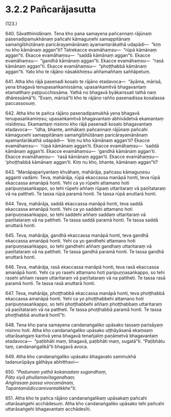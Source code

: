 

# 3.2.2 Pañcarājasutta




(123.)

640\. Sāvatthinidānaṃ. Tena kho pana samayena pañcannaṃ rājūnaṃ pasenadipamukhānaṃ pañcahi kāmaguṇehi samappitānaṃ samaṅgībhūtānaṃ paricārayamānānaṃ ayamantarākathā udapādi—  “kiṃ nu kho kāmānaṃ aggan”ti? Tatrekacce evamāhaṃsu—  “rūpā kāmānaṃ aggan”ti. Ekacce evamāhaṃsu—  “saddā kāmānaṃ aggan”ti. Ekacce evamāhaṃsu—  “gandhā kāmānaṃ aggan”ti. Ekacce evamāhaṃsu—  “rasā kāmānaṃ aggan”ti. Ekacce evamāhaṃsu—  “phoṭṭhabbā kāmānaṃ aggan”ti. Yato kho te rājāno nāsakkhiṃsu aññamaññaṃ saññāpetuṃ.

641\. Atha kho rājā pasenadi kosalo te rājāno etadavoca—  “āyāma, mārisā, yena bhagavā tenupasaṅkamissāma; upasaṅkamitvā bhagavantaṃ etamatthaṃ paṭipucchissāma. Yathā no bhagavā byākarissati tathā naṃ dhāressāmā”ti. “Evaṃ, mārisā”ti kho te rājāno rañño pasenadissa kosalassa paccassosuṃ.

642\. Atha kho te pañca rājāno pasenadipamukhā yena bhagavā tenupasaṅkamiṃsu; upasaṅkamitvā bhagavantaṃ abhivādetvā ekamantaṃ nisīdiṃsu. Ekamantaṃ nisinno kho rājā pasenadi kosalo bhagavantaṃ etadavoca—  “idha, bhante, amhākaṃ pañcannaṃ rājūnaṃ pañcahi kāmaguṇehi samappitānaṃ samaṅgībhūtānaṃ paricārayamānānaṃ ayamantarākathā udapādi—  ‘kiṃ nu kho kāmānaṃ aggan’ti? Ekacce evamāhaṃsu—  ‘rūpā kāmānaṃ aggan’ti. Ekacce evamāhaṃsu—  ‘saddā kāmānaṃ aggan’ti. Ekacce evamāhaṃsu—  ‘gandhā kāmānaṃ aggan’ti. Ekacce evamāhaṃsu—  ‘rasā kāmānaṃ aggan’ti. Ekacce evamāhaṃsu—  ‘phoṭṭhabbā kāmānaṃ aggan’ti. Kiṃ nu kho, bhante, kāmānaṃ aggan”ti?

643\. “Manāpapariyantaṃ khvāhaṃ, mahārāja, pañcasu kāmaguṇesu agganti vadāmi. Teva, mahārāja, rūpā ekaccassa manāpā honti, teva rūpā ekaccassa amanāpā honti. Yehi ca yo rūpehi attamano hoti paripuṇṇasaṅkappo, so tehi rūpehi aññaṃ rūpaṃ uttaritaraṃ vā paṇītataraṃ vā na pattheti. Te tassa rūpā paramā honti. Te tassa rūpā anuttarā honti.

644\. Teva, mahārāja, saddā ekaccassa manāpā honti, teva saddā ekaccassa amanāpā honti. Yehi ca yo saddehi attamano hoti paripuṇṇasaṅkappo, so tehi saddehi aññaṃ saddaṃ uttaritaraṃ vā paṇītataraṃ vā na pattheti. Te tassa saddā paramā honti. Te tassa saddā anuttarā honti.

645\. Teva, mahārāja, gandhā ekaccassa manāpā honti, teva gandhā ekaccassa amanāpā honti. Yehi ca yo gandhehi attamano hoti paripuṇṇasaṅkappo, so tehi gandhehi aññaṃ gandhaṃ uttaritaraṃ vā paṇītataraṃ vā na pattheti. Te tassa gandhā paramā honti. Te tassa gandhā anuttarā honti.

646\. Teva, mahārāja, rasā ekaccassa manāpā honti, teva rasā ekaccassa amanāpā honti. Yehi ca yo rasehi attamano hoti paripuṇṇasaṅkappo, so tehi rasehi aññaṃ rasaṃ uttaritaraṃ vā paṇītataraṃ vā na pattheti. Te tassa rasā paramā honti. Te tassa rasā anuttarā honti.

647\. Teva, mahārāja, phoṭṭhabbā ekaccassa manāpā honti, teva phoṭṭhabbā ekaccassa amanāpā honti. Yehi ca yo phoṭṭhabbehi attamano hoti paripuṇṇasaṅkappo, so tehi phoṭṭhabbehi aññaṃ phoṭṭhabbaṃ uttaritaraṃ vā paṇītataraṃ vā na pattheti. Te tassa phoṭṭhabbā paramā honti. Te tassa phoṭṭhabbā anuttarā hontī”ti.

648\. Tena kho pana samayena candanaṅgaliko upāsako tassaṃ parisāyaṃ nisinno hoti. Atha kho candanaṅgaliko upāsako uṭṭhāyāsanā ekaṃsaṃ uttarāsaṅgaṃ karitvā yena bhagavā tenañjaliṃ paṇāmetvā bhagavantaṃ etadavoca—  “paṭibhāti maṃ, bhagavā, paṭibhāti maṃ, sugatā”ti. “Paṭibhātu taṃ, candanaṅgalikā”ti bhagavā avoca.

649\. Atha kho candanaṅgaliko upāsako bhagavato sammukhā tadanurūpāya gāthāya abhitthavi—

650\. _“Padumaṃ yathā kokanadaṃ sugandhaṃ,_  
_Pāto siyā phullamavītagandhaṃ;_  
_Aṅgīrasaṃ passa virocamānaṃ,_  
_Tapantamādiccamivantalikkhe”ti._  


651\. Atha kho te pañca rājāno candanaṅgalikaṃ upāsakaṃ pañcahi uttarāsaṅgehi acchādesuṃ. Atha kho candanaṅgaliko upāsako tehi pañcahi uttarāsaṅgehi bhagavantaṃ acchādesīti.



